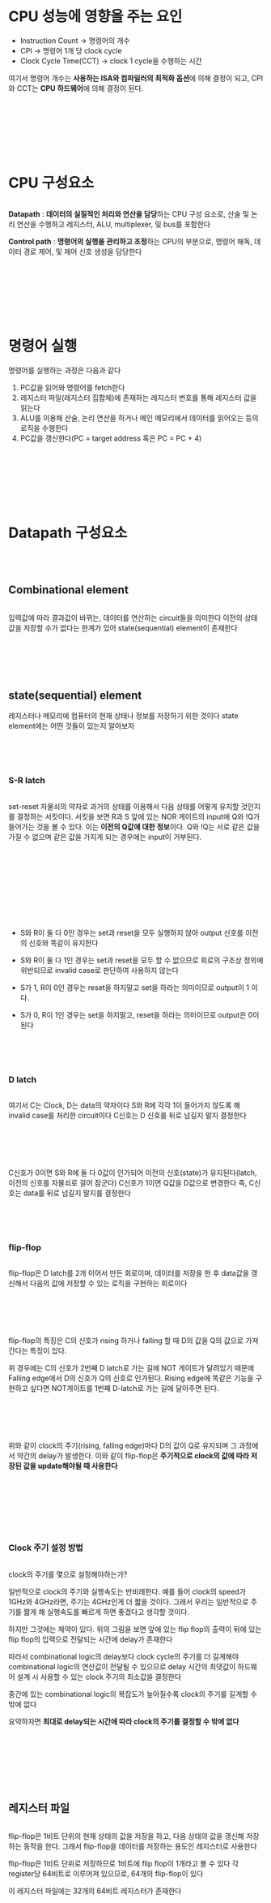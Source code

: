 <br />
<br />
<br />


<h1 id="cpu-성능에-영향을-주는-요인">CPU 성능에 영향을 주는 요인</h1>
<blockquote>
</blockquote>
<ul>
<li>Instruction Count -&gt; 명령어의 개수</li>
<li>CPI -&gt; 명령어 1개 당 clock cycle</li>
<li>Clock Cycle Time(CCT) -&gt; clock 1 cycle을 수행하는 시간</li>
</ul>
<p>여기서 명령어 개수는 <strong>사용하는 ISA와 컴파일러의 최적화 옵션</strong>에 의해 결정이 되고, CPI와 CCT는 <strong>CPU 하드웨어</strong>에 의해 결정이 된다.</p>
<br />
<br />
<br />
<br />
<br />
<br />




<h1 id="cpu-구성요소">CPU 구성요소</h1>
<p><img alt="" src="https://velog.velcdn.com/images/alsgudtkwjs/post/0bbf8de7-1dd1-4f74-bba4-783ab8271e20/image.png" /></p>
<p><strong>Datapath</strong> : <strong>데이터의 실질적인 처리와 연산을 담당</strong>하는 CPU 구성 요소로, 산술 및 논리 연산을 수행하고 레지스터, ALU, multiplexer, 및 bus를 포함한다</p>
<p><strong>Control path</strong> : <strong>명령어의 실행을 관리하고 조정</strong>하는 CPU의 부분으로, 명령어 해독, 데이터 경로 제어, 및 제어 신호 생성을 담당한다</p>
<br />
<br />
<br />
<br />
<br />
<br />


<h1 id="명령어-실행">명령어 실행</h1>
<p>명령어를 실행하는 과정은 다음과 같다</p>
<ol>
<li>PC값을 읽어와 명령어를 fetch한다</li>
<li>레지스터 파일(레지스터 집합체)에 존재하는 레지스터 번호를 통해 레지스터 값을 읽는다</li>
<li>ALU를 이용해 산술, 논리 연산을 하거나 메인 메모리에서 데이터를 읽어오는 등의 로직을 수행한다</li>
<li>PC값을 갱신한다(PC = target address 혹은 PC = PC + 4)</li>
</ol>
<br />
<br />
<br />
<br />
<br />
<br />

<h1 id="datapath-구성요소">Datapath 구성요소</h1>
<br />
<br />

<h2 id="combinational-element">Combinational element</h2>
<p><img alt="" src="https://velog.velcdn.com/images/alsgudtkwjs/post/079b2472-7f91-4c9f-8c36-d5b4b4d389b4/image.png" /></p>
<p>입력값에 따라 결과값이 바뀌는, 데이터를 연산하는 circuit들을 의미한다
이전의 상태값을 저장할 수가 없다는 한계가 있어 state(sequential) element이 존재한다</p>
<br />
<br />
<br />
<br />


<h2 id="statesequential-element">state(sequential) element</h2>
<p>레지스터나 메모리에 컴퓨터의 현재 상태나 정보를 저장하기 위한 것이다
state element에는 어떤 것들이 있는지 알아보자</p>
<br />
<br />
<br />



<h3 id="s-r-latch">S-R latch</h3>
<p><img alt="" src="https://velog.velcdn.com/images/alsgudtkwjs/post/28253758-1eb8-4590-a66f-106307c39fb5/image.png" /></p>
<p>set-reset 자물쇠의 약자로 과거의 상태를 이용해서 다음 상태를 어떻게 유지할 것인지를 결정하는 서킷이다.
서킷을 보면 R과 S 앞에 있는 NOR 게이트의 input에 Q와 !Q가 들어가는 것을 볼 수 있다. 이는 <strong>이전의 Q값에 대한 정보</strong>이다.
Q와 !Q는 서로 같은 값을 가질 수 없으며 같은 값을 가지게 되는 경우에는 input이 거부된다.</p>
<br />
<br />
<br />

<p><img alt="" src="https://velog.velcdn.com/images/alsgudtkwjs/post/8632105d-1ffe-4be5-9a5a-3a38f4c6cb8e/image.png" /></p>
<br />

<p><img alt="" src="https://velog.velcdn.com/images/alsgudtkwjs/post/3bbba16b-f795-406d-81ce-50fe0b0f9d8f/image.png" /></p>
<br />

<ul>
<li><p>S와 R이 둘 다 0인 경우는 set과 reset을 모두 실행하지 않아 output 신호를 이전의 신호와 똑같이 유지한다</p>
</li>
<li><p>S와 R이 둘 다 1인 경우는 set과 reset을 모두 할 수 없으므로 회로의 구조상 정의에 위반되므로 invalid case로 판단하여 사용하지 않는다</p>
</li>
<li><p>S가 1, R이 0인 경우는 reset을 하지말고 set을 하라는 의미이므로 output이 1 이다.</p>
</li>
<li><p>S가 0, R이 1인 경우는 set을 하지말고, reset을 하라는 의미이므로 output은 0이 된다</p>
</li>
</ul>
<br />
<br />
<br />


<h3 id="d-latch">D latch</h3>
<p><img alt="" src="https://velog.velcdn.com/images/alsgudtkwjs/post/5cc772ac-0fc8-49ca-89b7-a9b1e48dbb4a/image.png" /></p>
<p>여기서 C는 Clock, D는 data의 약자이다
S와 R에 각각 1이 들어가지 않도록 해 invalid case를 처리한 circuit이다
C신호는 D 신호를 뒤로 넘길지 말지 결정한다</p>
<br />
<br />
<br />


<p><img alt="" src="https://velog.velcdn.com/images/alsgudtkwjs/post/bfc87e46-1127-4208-bf86-a7dd4d8ef3ab/image.png" /></p>
<p>C신호가 0이면 S와 R에 둘 다 0값이 인가되어 이전의 신호(state)가 유지된다(latch, 이전의 신호를 자물쇠로 걸어 잠군다)
C신호가 1이면 Q값을 D값으로 변경한다
즉,  C신호는 data를 뒤로 넘길지 말지를 결정한다</p>
<br />
<br />
<br />



<h3 id="flip-flop">flip-flop</h3>
<p><img alt="" src="https://velog.velcdn.com/images/alsgudtkwjs/post/8b35701d-f324-4c9a-ac45-1416cd211ae1/image.png" /></p>
<p>flip-flop은 D latch를 2개 이어서 만든 회로이며, 데이터를 저장을 한 후 data값을 갱신해서 다음의 값에 저장할 수 있는 로직을 구현하는 회로이다</p>
<br />
<br />
<br />



<p><img alt="" src="https://velog.velcdn.com/images/alsgudtkwjs/post/b5ff6a85-98da-4dd9-bc50-b22bbe7172bd/image.png" /></p>
<p> flip-flop의 특징은 C의 신호가 rising 하거나 falling 할 때 D의 값을 Q의 값으로 가져간다는 특징이 있다.</p>
<p>위 경우에는 C의 신호가 2번째 D latch로 가는 길에 NOT 게이트가 달려있기 때문에 Falling edge에서 D의 신호가 Q의 신호로 인가된다. 
Rising edge에 똑같은 기능을 구현하고 싶다면 NOT게이트를 1번째 D-latch로 가는 길에 달아주면 된다.</p>
<br />
<br />
<br />


<p><img alt="" src="https://velog.velcdn.com/images/alsgudtkwjs/post/ce301acf-a41b-452d-b4e1-8b0d700a6a85/image.png" /></p>
<p>위와 같이 clock의 주기(rising, falling edge)마다 D의 값이 Q로 유지되며 그 과정에서 약간의 delay가 발생한다.
이와 같이 flip-flop은 <strong>주기적으로 clock의 값에 따라 저장된 값을 update해야될 때 사용한다</strong></p>
<br />
<br />
<br />
<br />
<br />
<br />

<h3 id="clock-주기-설정-방법">Clock 주기 설정 방법</h3>
<p><img alt="" src="https://velog.velcdn.com/images/alsgudtkwjs/post/78de13ef-e19a-4750-9487-96342179ffb6/image.png" /></p>
<p>clock의 주기를 몇으로 설정해야하는가?</p>
<p>일반적으로 clock의 주기와 실행속도는 반비례한다.
예를 들어 clock의 speed가 1GHz와 4GHz라면, 주기는 4GHz인게 더 짧을 것이다.
그래서 우리는 일반적으로 주기를 짧게 해 실행속도를 빠르게 하면 좋겠다고 생각할 것이다.</p>
<p>하지만 그것에는 제약이 있다.
위의 그림을 보면 앞에 있는 flip flop의 출력이 뒤에 있는 flip flop의 입력으로 전달되는 시간에 delay가 존재한다 </p>
<p>따라서 combinational logic의 delay보다 clock cycle의 주기를 더 길게해야 combinational logic의 연산값이 전달될 수 있으므로 delay 시간의 최댓값이 하드웨어 설계 시 사용할 수 있는 clock 주기의 최소값을 결정한다</p>
<p>중간에 있는 combinational logic의 복잡도가 높아질수록 clock의 주기를 길게할 수 밖에 없다</p>
<p>요약하자면 <strong>최대로 delay되는 시간에 따라 clock의 주기를 결정할 수 밖에 없다</strong></p>
<br />
<br />
<br />
<br />
<br />
<br />



<h2 id="레지스터-파일">레지스터 파일</h2>
<p><img alt="" src="https://velog.velcdn.com/images/alsgudtkwjs/post/342d2fe6-f70d-437e-9d36-9f065e7846d0/image.png" /></p>
<p>flip-flop은 1비트 단위의
현재 상태의 값을 저장을 하고, 다음 상태의 값을 갱신해 저장하는 동작을 한다.
그래서 flip-flop을 데이터를 저장하는 용도인 레지스터로 사용한다</p>
<p>flip-flop은 1비트 단위로 저장하므로 1비트에 flip flop이 1개라고 볼 수 있다
각 register당 64비트로 이루어져 있으므로,  64개의 flip-flop이 있다</p>
<p>이 레지스터 파일에는 32개의 64비트 레지스터가 존재한다</p>
<br />
<br />
<br />
<br />
<br />
<br />



<h2 id="decoder">decoder</h2>
<p><img alt="" src="https://velog.velcdn.com/images/alsgudtkwjs/post/eb5f2d98-b002-4af3-be52-2630381b0670/image.png" /></p>
<p>decoder는 n비트의 input을 받아서 2^n개의 output을 만들어내고 one-hot 코딩을 통해 output값을 선택하는 동작을 한다.</p>
<p>decoder는 연산값의 결과를 어느 레지스터에 저장할지 선택해주는 역할을 한다</p>
<br />
<br />
<br />
<br />
<br />
<br />





<h1 id="레지스터-read-write">레지스터 Read, Write</h1>
<h2 id="read">Read</h2>
<p><img alt="" src="https://velog.velcdn.com/images/alsgudtkwjs/post/0faed5dd-bf66-49d2-9708-60e2f1d7352c/image.png" /></p>
<p>레지스터 값을 읽어오는 것은 <strong>32by1의 multiplexer(mux)</strong>를 이용해서 구현할 수 있다.
입력 값으로 레지스터의 번호가 주어지고 해당 레지스터에 저장된 값이 출력된다</p>
<br />
<br />
<br />


<h2 id="write">Write</h2>
<p><img alt="" src="https://velog.velcdn.com/images/alsgudtkwjs/post/b0ba61a1-c1d1-4407-b298-dbf3534f9382/image.png" /></p>
<p>다음과 같이 <strong>decoder</strong>를 사용해 <strong>one-hot</strong>형태로 선택된 레지스터에만 C의 신호를 1로 인가하고 나머지 레지스터에는 C 신호를 0으로 인가한 후 AND 연산을 통해 선택된 레지스터에만 연산의 결과값을 저장하도록 한다</p>
<p>이 예제에서는 0번 레지스터의 C신호가 1로 인가가 된다</p>
<br />
<br />
<br />
<br />
<br />
<br />


<h1 id="datapath">Datapath</h1>
<br />
<br />
<br />

<h2 id="instruction-fetch">Instruction Fetch</h2>
<p><img alt="" src="https://velog.velcdn.com/images/alsgudtkwjs/post/deeb06b3-33f0-4ef3-bd7a-f6fbfbc662ce/image.png" /></p>
<p><strong>Instruction memory</strong>라는 주어진 주소값에 있는 명령어를 읽어와서 signal을 내보내는 하드웨어가 있다. 그래서 명령어를 fetch하는 과정은 다음과 같다.</p>
<ol>
<li>현재 PC값을 input으로 받아서 수행해야하는 명령어의 주소를 찾는다.</li>
<li>내부적으로 명령어를 해석한다.</li>
<li>명령어를 내보낸 후 명령어 수행을 한다.</li>
<li>PC에다가 4를 더한다.(다음 명령어의 주소를 취한다.) 단위가 byte이고 명령어의 크기는 4bytes이므로 4를 더하는 것이다</li>
</ol>
<br />
<br />
<br />
<br />


<h3 id="fetch-component">Fetch Component</h3>
<br />
<br />

<p>Iinstruction Fetch시 다음의 연산이 필요하다</p>
<ul>
<li>PC로부터 메모리 주소를 받아와 해당 메모리에 접근해 instruction을 읽는다</li>
</ul>
<br />


<p><img alt="" src="https://velog.velcdn.com/images/alsgudtkwjs/post/f327661e-7af5-4937-b1ae-43b277469b8b/image.png" /></p>
<p>instruction fetch시 필요한 컴포넌트들은 다음과 같다</p>
<ul>
<li><p>PC register</p>
</li>
<li><p>Instruction Memory/Cache(우리가 일반적으로 생각하는 Memory는 CPU 외부에 존재하는 DRAM이지만, <strong>instruction memory</strong>는 <strong>CPU 내부에 존재하는 cache를 의미한다</strong>)</p>
</li>
<li><p>Adder to increment PC value</p>
</li>
</ul>
<br />
<br />
<br />
<br />
<br />
<br />


<h2 id="r-type-instruction">R-Type Instruction</h2>
<p><img alt="" src="https://velog.velcdn.com/images/alsgudtkwjs/post/879bdbd0-4455-43b9-8c04-36831f149907/image.png" /></p>
<p><img alt="" src="https://velog.velcdn.com/images/alsgudtkwjs/post/5348b880-70fb-4331-ae58-12f736357766/image.png" /></p>
<p>R타입의 명령어의 포맷과 R타입의 명령어를 구현하기 위한 회로는 다음과 같다.</p>
<br />
<br />

<p><strong>register file input</strong></p>
<ul>
<li><p>5비트의 레지스터 번호(0~31)</p>
</li>
<li><p>연산 결과 값 write data</p>
</li>
<li><p>RegWrite(때로는 연산 결과 값을 저장하지 않는 연산도 있기에 RegWrite 신호가 0이면 write 연산을 하지않고, RegWrite이라는 신호가 1이 되면 write register에 write data값을 저장한다)</p>
</li>
</ul>
<br />
<br />


<p><strong>ALU Operation</strong></p>
<p><img alt="" src="https://velog.velcdn.com/images/alsgudtkwjs/post/cae75127-d430-4fd4-b6c6-65e7c7ade6ea/image.png" /></p>
<p>register file에서 읽은 2개의 피연산자 값을 ALU로 보내주고 ALU가 연산을 한다
ALU는 ALU operation이라는 4비트의 신호를 받는데, 이는 명령어의 종류를 뜻한다</p>
<br />
<br />
<br />
<br />
<br />
<br />




<h2 id="d-typeloadstore-instruction">D-Type(Load/Store) Instruction</h2>
<br />
<br />
<br />

<p><img alt="" src="https://velog.velcdn.com/images/alsgudtkwjs/post/8f2c15e6-e06c-413e-abbc-1962de747f02/image.png" /></p>
<p>D타입 명령어를 구현하기 위해 다음과 같은 컴포넌트들이 필요하다</p>
<ul>
<li><p>Data memory : Load/Store 명령어의 경우 <strong>메모리 I/O 작업</strong>이 필요하기 때문에 메모리 컴포넌트가 필요하다</p>
</li>
<li><p>Sign-extend : 위의 예제와 같이 <code>LDUR X1, [X2, offset]</code> 명령어의 경우 <strong>base address(X2 register 값) + offset</strong> 연산을 해주어야한다. 
그런데 레지스터의 값은 64bit이나 offset 값은 9bit인 address 필드에서 가져온다. 그래서 instruction에서 읽어온 9비트의 offset값을 64비트로 확장해주는 역할을 한다.
여기서 메모리 주소는 상대 주소로 나타내므로 부호가 필요하다. 따라서 sign 비트를 사용한다.</p>
</li>
</ul>
<br />
<br />
<br />



<p><img alt="" src="https://velog.velcdn.com/images/alsgudtkwjs/post/3e7b61af-b317-4b3d-9d22-0b04e8f39546/image.png" /></p>
<p>D타입의 명령어의 포맷과 D타입의 명령어를 구현하기 위한 회로는 다음과 같다.
<strong>register file</strong>은 <strong>레지스터 집합체</strong>, <strong>data memory</strong>는 <strong>메모리</strong>라고 생각하면된다
<code>LDUR X1, [X2, offset]</code> 를 실행할 때 회로의 흐름을 살펴보자</p>
<br />

<ol>
<li><p>레지스터 파일 input으로 <strong>Read register1</strong>에 2라는 레지스터 번호가, <strong>Write Register</strong>에는 1이라는 레지스터 번호가 들어온다
또한 <strong>RegWrite</strong>에 1이라는 신호가 인가된다</p>
</li>
<li><p>X2 레지스터를 읽고, 읽은 <strong>base address</strong>를 <strong>1번째 ALU input</strong>으로 전달한다
address 필드에서 가져온 <strong>offset</strong>값이 Sign extend 컴포넌트를 거쳐 64비트로 확장된 후 <strong>ALU의 2번째 input</strong>으로 전달된다</p>
</li>
<li><p>ALU에서 <strong>base address + offset</strong> 연산을 통해 실제 메모리 주소값을 얻어낸 후 data memory로 전달한다</p>
</li>
<li><p>data memory에서 <strong>MemRead</strong>라는 신호가 1로 인가되어 받은 주소값으로 접근해 데이터를 읽고 레지스터 파일의 마지막 input인 Write data로 보내준다.
그 후 Write register 번호에 해당하는 레지스터(X1)에 write 작업을 실행한다</p>
</li>
</ol>
<br />


<p>Store 명령어의 경우 레지스터 파일의 <strong>Read register2</strong>값으로 <strong>메인 메모리에 저장할 data</strong>가 들어온다</p>
<br />
<br />
<br />


<h2 id="r--d-type-instruction">R &amp; D type instruction</h2>
<p><img alt="" src="https://velog.velcdn.com/images/alsgudtkwjs/post/28bc08b1-9f56-4e16-9d72-18716fd7899c/image.png" /></p>
<p>ALU의 2번째 input으로 전달되는 신호에 mux를 추가해 하나의 회로로 R과 D타입의 명령어를 지원할 수 있다.
ALUSrc 신호의 경우 피연산자의 레지스터값을 받을지 정하는 신호이다.
ALUSrc가 0이면 R타입의 명령어이므로 피연산자를 받고
1이면 D타입의 명령어이므로 나머지 1개의 피연산자가 존재하지 않아 받지 않고, offset을 64비트로 확장한 값을 받는다</p>
<br />
<br />
<br />
<br />
<br />
<br />



<h2 id="branch-instruction">Branch Instruction</h2>
<pre><code>CBZ X1,offset(=label)


SUBS XZR, X1, X2 
B.EQ offset</code></pre><p>Branch 명령어에는 다음의 2가지 포맷이 존재한다.
CBZ 명령어의 경우에는 읽은 레지스터값을 0과 비교해 0이면 PC + offset(19bit) 값으로 Branch하는 명령어이다</p>
<br />
<br />
<br />





<p><img alt="" src="https://velog.velcdn.com/images/alsgudtkwjs/post/a9143cbc-8de0-48ac-98e1-0ab4ad1a4639/image.png" /></p>
<p>branch 명령어를 수행하기 위한 datapath 구조는 이렇다
offset값을 64비트로 확장하는 sign extend 컴포넌트가 존재한다
Shiftleft2라는 컴포넌트는 word(4byte) 단위인 <strong>Offset값을 word -&gt; byte로 단위 변환</strong>을 해주기 위해 4를 곱해주는 역할을 한다
또한 덧셈기와 Zero인지 판단하는 ALU가 존재한다</p>
<br />
<br />
<br />



<h3 id="cbz-instruction">CBZ instruction</h3>
<p><img alt="" src="https://velog.velcdn.com/images/alsgudtkwjs/post/65f6c63f-07d8-4795-a2df-8ce0b4314be7/image.png" /></p>
<p><code>CBZ X1,offset(=label)</code> 명령어 수행 시 사실 그림과 달리 X1은 위의 a포트가 아닌 아래의 b포트로 이동한다.
그 후 Zero ALU에 <strong>ALU Operation</strong>이라는 신호가 0111로 인가된다.
ALU는 <strong>pass input b</strong> 연산을 통해서 b포트로 들어온 값을 result값으로 뱉어낸다.
Zero ALU는 Zero라는 신호를 result값이 0이면 1, 0이 아니면 0로 인가한다
Zero가 1이면 PC + offset, 0이면 PC + 4 연산을 수행한다</p>
<br />
<br />
<br />


<h3 id="subs-instruction">SUBS instruction</h3>
<p><img alt="" src="https://velog.velcdn.com/images/alsgudtkwjs/post/8e528202-1146-44fc-97af-0391fe4b79cd/image.png" /></p>
<p>SUBS 명령어를 수행 시 Zero ALU에는 두 개의 레지스터 값이 모두 들어오게 되고 ALU Operation 신호가 0110으로 인가되어 뺄셈 연산을 수행해 result값이 0인지 아닌지 체크한 후 PC값을 계산한다</p>
<br />
<br />
<br />
<br />
<br />
<br />





<h2 id="single-cycle-full-datapath">Single-Cycle Full Datapath</h2>
<p><img alt="" src="https://velog.velcdn.com/images/alsgudtkwjs/post/c34defa0-09a9-4ad6-85e6-10762d3536bb/image.png" /></p>
<p>PCSrc는 다음 명령어를 실행할지 아니면 분기할 지 결정하는 신호이다
ALU에서 만들어낸 Zero값을 PCSrc라는 신호로 보낸다
PCSrc 신호를 받는 mux는 1이면 PC + offset값을, 0이면 PC + 4 값을 선택한다</p>
<p>Single-Cycle의 전체 Datapath는 이렇다</p>
<br />
<br />
<br />
<br />
<br />
<br />

<h1 id="control-unit">Control Unit</h1>
<p><img alt="" src="https://velog.velcdn.com/images/alsgudtkwjs/post/cab47226-7cd7-42c0-a125-ba65678cdf50/image.png" /></p>
<p>datapath에서 mux나, ALU, 레지스터 파일, data memory등 컴포넌트에 다양한 신호들이 인가되었다.
다양한 신호들이 존재하는만큼 그 신호를 제어할 유닛이 필요한데, 그 유닛이 <strong>control unit</strong>이다.
control unit은 datapath를 관리하기 위해 컨트롤 신호들을 생성해서 제어하는 요소이다.
control unit에는 상위 계층에서 <strong>전체 신호 전달을 담당</strong>하는 <strong>Main Controller(Control)</strong>와 <strong>ALU Operation을 결정</strong>하는 <strong>ALU Control</strong>이 있다.
이렇게 두 계층으로 나눈 이유는 속도라던지 하드웨어 복잡도를 낮추기 위해서이다.</p>
<br />
<br />
<br />
<br />
<br />
<br />


<h2 id="alu-control">ALU Control</h2>
<p><img alt="" src="https://velog.velcdn.com/images/alsgudtkwjs/post/24a13f9e-8390-41bb-8ce7-74cf71e65c3e/image.png" /></p>
<p>ALU 연산은</p>
<ul>
<li>Load/Store - D type instruction</li>
<li>R type instruction</li>
<li>Compare Branch에서 Zero인지 확인하는 연산 (pass input, substract)</li>
</ul>
<p>에서 사용이 된다
그렇기에 우리는 ALU에 인가되는 신호를 세분화해서 제어할 필요가 있고 그것을 담당하는 것이 ALU Control이다
ALU Control이 ALU Operation을 정하는 2단계는 다음과 같다.</p>
<p><img alt="" src="https://velog.velcdn.com/images/alsgudtkwjs/post/15a31b2d-ccc4-4037-9c3a-22ee7b1e92e4/image.png" /></p>
<ol>
<li><p>이 Main Controller(Control)가 2비트의 <strong>ALUOp</strong> 값을 생성해 ALU Control으로 보내준다.
이 단계는 ALUOp값을 통해 미리 해당 명령어의 대분류를 정하는 단계이다.</p>
</li>
<li><p>ALU Control이  2비트의 ALUOp값과  명령어의 11비트 <strong>opcode</strong>를 받아 4비트의 ALU Operation을 결정한다.</p>
</li>
</ol>
<p>D타입, CBZ의 경우 ALUOp값이 정해져있지만, R타입의 경우 연산이 여러가지 이므로 ALUOp값으로는 구분이 불가능하다. 따라서 ALU Control이 필요한 것이다.</p>
<br />
<br />
<br />
<br />
<br />
<br />



<h2 id="main-controllercontrol">Main Controller(Control)</h2>
<p><img alt="" src="https://velog.velcdn.com/images/alsgudtkwjs/post/e15ef063-d6c8-413c-863b-80a820e62be3/image.png" /></p>
<p>다음은 Control이 생성하는 signal을 정리한 표이다.
X로 돼있는 부분은 <strong>Don't Care</strong>비트이다.
CBZ의 경우 opcode로 총 8비트를 할당하지만 <strong>6비트만 사용</strong>을 하고 
나머지 2자리는 0으로 채운다.</p>
<p>Reg2Loc: <strong>2번째 레지스터 파일에 들어갈 값</strong>을 정하는 신호이다</p>
<p>ALUSrc : Register files 뒤에 위치한 mux에게 전달되며, <strong>register files에서 읽은 데이터</strong>와 <strong>immediate</strong> 중에서 어떤 값을 ALU에게 전달할 것인지를 결정한다.</p>
<p>MemtoReg : <strong>Data memory unit에서 읽은 데이터</strong>와 <strong>ALU에서 계산된 데이터</strong> 중에서 어떤 데이터를 register에 전달해서 write을 할 건지를 결정한다.</p>
<p>RegWrite: <strong>레지스터에 데이터를 저장할 건지 아닌지</strong>를 결정한다.</p>
<p>MemWrite, MemRead: <strong>메모리에서 데이터를 읽을건지 쓸건지</strong>에 대한 정보를 Data memory unit에 전달한다.</p>
<p>Branch: 분기가 되면은 PC값에 label 데이터를 전달하기 위해 사용된다.</p>
<p>ALUOp0, 1: ALU control에게 어떤 Type의 명령어가 들어왔는지 알려주는 signal이다.</p>
<br />
<br />
<br />
<br />
<br />
<br />




<h1 id="single-cycle-processor의-한계">Single-Cycle Processor의 한계</h1>
<br />
<br />
<br />


<ul>
<li><p>가장 지연시간이 긴 부분(longest delay)가 전체 클럭 주기(clock period)를 결정한다.</p>
<ul>
<li>특히 치명적인 경로(경로가 길어서 delay가 클 확률이 높은): load instruction은 <strong>instruction memory → register → ALU → data memory → register</strong> (1 clock 사이클에 이 모든 동작이 수행돼야한다)</li>
</ul>
</li>
</ul>
<ul>
<li><p>다른 instruction에 다른 주기로 실행할 수 없다.</p>
<ul>
<li>모든 instruction은 한 clock cycle에 실행되어야 하며, 모두 같은 clock cycle time이어야 한다.</li>
</ul>
</li>
</ul>
<ul>
<li><p>설계 원칙(design principle)을 위배한다.</p>
<ul>
<li><p>making the common case fast(가장 일반적인, 자주 사용되는 경로를 빠르게 하라)를 위배.</p>
</li>
<li><p>가장 느린 것에 맞춰지니까.</p>
</li>
<li><p>자주 사용되는 경로를 빠르게 하려고 해봤자, 가장 느린 것에 맞춰짐. 50을 10으로 줄여봤자, 100이 존재하면 헛수고.</p>
</li>
</ul>
</li>
</ul>
<p>이런 이유들 때문에 실제로는 single cycle 구조를 사용하지는 않고, pipelining을 통해 성능을 향상시킬 수 있다</p>